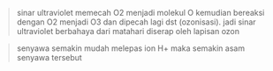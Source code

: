 >sinar ultraviolet memecah O2 menjadi molekul O kemudian bereaksi dengan O2 menjadi O3 dan dipecah lagi dst (ozonisasi). 
jadi sinar ultraviolet berbahaya dari matahari diserap oleh lapisan ozon

>senyawa semakin mudah melepas ion H+ maka semakin asam senyawa tersebut